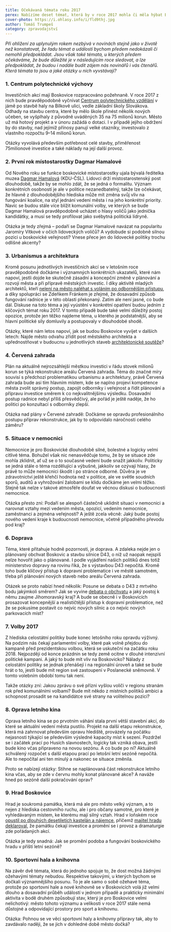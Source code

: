 ```yaml
---
title: Očekávaná témata roku 2017
perex: Nabízíme deset témat, která by v roce 2017 mohla či měla hýbat Boskovicemi.
cover-photo: https://i.ohlasy.info/i/fld9thj.jpg
author: Tomáš Trumpeš
category: zpravodajství
---
```


*Při ohlížení za uplynulým rokem nezbývá v novinách stejně jako v životě než konstatovat, že řadu témat a událostí bychom předem nedokázali či nemohli předpokládat. Jsou však také témata, u kterých předem očekáváme, že bude důležité je v následujícím roce sledovat, a lze předpokládat, že budou i nadále budit zájem nás novinářů i vás čtenářů. Která témata to jsou a jaké otázky u nich vyvstávají?*

### 1\. Centrum polytechnické výchovy

Investičních akcí mají Boskovice rozpracováno požehnaně. V roce 2017 z nich bude pravděpodobně vyčnívat [Centrum polytechnického vzdělání](http://www.ohlasy.info/clanky/2016/04/centrum-technicke-vychovy.html) v jámě po stavbě haly na Bílkově ulici, vedle základní školy Slovákova. Odhady na stavbu centra, které by mělo škole přinést několik nových učeben, se vyšplhaly z původně uváděných 35 na 75 milionů korun. Město už má hotový projekt a v únoru zažádá o dotaci. I v případě jejího obdržení by do stavby, nad jejímiž přínosy panují velké otazníky, investovalo z vlastního rozpočtu 9–14 milionů korun.

Otázky vyvolává především potřebnost celé stavby, přiměřenost 75milionové investice a také náklady na její další provoz.

### 2\. První rok místostarostky Dagmar Hamalové

Od Nového roku se funkce boskovické místostarostky ujala bývalá ředitelka muzea [Dagmar Hamalová](http://www.ohlasy.info/clanky/2016/10/mistostarostka-hamalova.html) (KDU-ČSL). Lidovci drží místostarostenský post dlouhodobě, takže by se mohlo zdát, že se jedná o formalitu. Význam konkrétních osobností je ale v politice nezanedbatelný, takže lze očekávat, že hlavně z dlouhodobějšího hlediska může mít změna svůj vliv na fungování koalice, na styl jednání vedení města i na jeho konkrétní priority. Navíc se budou stále více blížit komunální volby, ve kterých se bude Dagmar Hamalová pravděpodobně ucházet o hlasy voličů jako jednička kandidátky, a musí se tedy profilovat jako svébytná politická lídryně.

Otázka je tedy zřejmá – podaří se Dagmar Hamalové navázat na popularitu Jaromíry Vítkové v očích lidoveckých voličů? A vydobude si podobně silnou pozici u boskovické veřejnosti? Vnese přece jen do lidovecké politiky trochu odlišné akcenty?

### 3\. Urbanismus a architektura

Kromě posunu jednotlivých investičních akcí se v letošním roce pravděpodobně dočkáme i významných konkrétních ukazatelů, které nám napoví, jestli dojde ke skutečně zásadní a koncepční změně v plánování a rozvoji města a při přípravě městských investic. I díky aktivitě mladých architektů, kteří [nelení na město naléhat s voláním po odbornějším přístupu](http://www.ohlasy.info/clanky/2016/11/dopis-architektu.html), a díky spolupráci se Zdeňkem Fránkem je zřejmé, že dosavadní způsob fungování radnice je v této oblasti překonaný. Zatím ale není jasné, co bude dál. Diskuse na toto téma a její vyústění v konkrétní opatření budou jedním z klíčových témat roku 2017. V tomto případě bude také velmi důležitý postoj opozice, protože jen těžko najdeme téma, u kterého je podstatnější, aby se hlavní politické síly domluvily a postupovaly v dlouhodobé shodě.

Otázky, které nám letos napoví, jak se budou Boskovice vyvíjet v dalších letech: Najde město odvahu zřídit post městského architekta a upřednostňovat v budoucnu u jednotlivých staveb [architektonické soutěže](http://www.ohlasy.info/clanky/2015/12/rozhovor-lev.html)?

### 4\. Červená zahrada

Plán na aktuálně nejrozsáhlejší městkou investici v řádu stovek milionů korun se týká rekonstrukce areálu Červená zahrada. Téma do značné míry souvisí s předchozí problematikou urbanismu a architektury, právě Červená zahrada bude asi tím hlavním místem, kde se naplno projeví kompetence města zvolit správný postup, zapojit odborníky i veřejnost a řídit plánování a přípravu investice směrem k co nejkvalitnějšímu výsledku. Dosavadní postup radnice nebyl příliš přesvědčivý, ale pořád je ještě naděje, že ho politici po konzultací s odborníky zlepší.

Otázka nad plány v Červené zahradě: Dočkáme se opravdu profesionálního postupu příprav rekonstrukce, jak by to odpovídalo náročnosti celého záměru?

### 5\. Situace v nemocnici

Nemocnice je pro Boskovické dlouhodobě silné, bolestné a logicky velmi citlivé téma. Bohužel však nic nenasvědčuje tomu, že by se situace zde mohla zklidnit, ať už se o to současné vedení bude snažit jakkoliv. Politicky se jedná stále o téma rozdělující a výbušné, jakkoliv se ozývají hlasy, že právě to může nemocnici škodit i po stránce odborné. Důvěra je ve zdravotnictví ještě křehčí hodnota než v politice, ale ve světle soudních sporů, auditů a vyhrožování žalobami se klidu dočkáme jen velmi těžko. Stejně tak nelze v takové atmosféře doufat ve věcnou diskusi o budoucnosti nemocnice.

Otázka přesto zní: Podaří se alespoň částečně uklidnit situaci v nemocnici a narovnat vztahy mezi vedením města, opozicí, vedením nemocnice, zaměstnanci a zejména veřejností? A ještě zcela věcně: Jaký bude postoj nového vedení kraje k budoucnosti nemocnice, včetně případného převodu pod kraj?

### 6\. Doprava

Téma, které přitahuje hodně pozornosti, je doprava. A zdaleka nejde jen o plánovaný obchvat Boskovic a stavbu silnice D43, o níž už naopak nejspíš nelze hovořit jako o plánované. I podle vyjádření našich politiků dnes totiž ministerstvo dopravy na rovinu říká, že s výstavbou D43 nepočítá. Kromě toho bude klíčový přístup k dopravní problematice i ve městě samotném, třeba při plánování nových staveb nebo areálu Červená zahrada.

Otázek se proto nabízí hned několik: Posune se debata o D43 z mrtvého bodu jakýmkoli směrem? Jak se vyvine [debata o obchvatu](http://www.ohlasy.info/clanky/2016/11/obchvat.html) a jaký postoj k němu zaujme Jihomoravský kraj? A bude se obecně i v Boskovicích prosazovat koncepnější a realističtější přístup k dopravní problematice, než že se pokusíme postavit co nejvíc nových silnic a co nejvíc nových parkovacích míst?

### 7\. Volby 2017

Z hlediska celostátní politiky bude konec letošního roku opravdu výživný. Na podzim nás čekají parlamentní volby, které pak volně přejdou do kampaně před prezidentskou volbou, která se uskuteční na začátku roku 2018. Nejpozději od konce prázdnin se tedy země ocitne v dlouhé intenzivní politické kampani. A jaký to bude mít vliv na Boskovicko? Nálady z celostátní politiky se jednak přenášejí i na regionální úroveň a také se bude hrát o to, jestli bude mít region své zastoupení v Poslanecké sněmovně. V tomto volebním období tomu tak není.

Takže otázky zní: Jakou zprávu o své přízni vyšlou voliči v regionu stranám rok před komunálními volbami? Bude mít někdo z místních politiků ambici a schopnost prosadit se na kandidátce své strany na volitelnou pozici?

### 8\. Oprava letního kina

Oprava letního kina se po prvotním váhání stala první větší stavební akcí, do které se aktuální vedení města pustilo. Projekt na další etapu rekonstrukce, která má zahrnovat především opravu hlediště, provázely na počátku nejasnosti týkající se především výsledné kapacity míst k sezení. Pozdržel se i začátek prací po Husích slavnostech, logicky tak vzniká obava, jestli bude kino včas připraveno na novou sezónu. A co bude po ní? Aktuálně schválený rozpočet s další etapou prací po letošní letní sezóně nepočítá. Ale to nepočítal ani ten minulý a nakonec se situace změnila.

Proto se nabízejí otázky: Stihne se naplánovaná část rekonstrukce letního kina včas, aby se zde v červnu mohly konat plánované akce? A naváže hned po sezóně další pokračování oprav?

### 9\. Hrad Boskovice

Hrad je soukromá památka, která má ale pro město velký význam, a to nejen z hlediska cestovního ruchu, ale i pro občany samotné, pro které je vyhledávaným místem, ke kterému mají silný vztah. Hrad v loňském roce [opustil po dlouhých desetiletích kastelán a nájemce](http://www.ohlasy.info/clanky/2016/10/rozhovor-mazal.html), přičemž [majitel hradu deklaroval](http://www.ohlasy.info/clanky/2016/09/rozhovor-bozek.html), že památku čekají investice a promění se i provoz a dramaturgie zde pořádaných akcí.

Otázka je tedy snadná: Jak se promění podoba a fungování boskovického hradu v příští letní sezóně?

### 10\. Sportovní hala a knihovna

Na závěr dvě témata, která do jednoho spojuje to, že dost možná žádnými ožehavými tématy nebudou. Respektive takovými, u kterých bychom se dočkali významnějšího posunu. To je ale samo o sobě ožehavé téma, protože po sportovní hale a nové knihovně se v Boskovicích volá již velmi dlouho a dosavadní průběh událostí v jednom případě a prakticky minimální aktivita v bodě druhém způsobují stav, který je pro Boskovice velmi nelichotivý: město tohoto významu a velikosti v roce 2017 stále nemá důstojné a odpovídající prostory pro sport a knihovnu.

Otázka: Pohnou se ve věci sportovní haly a knihovny přípravy tak, aby to zavdávalo naději, že se jich v dohledné době město dočká?

